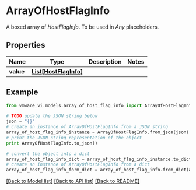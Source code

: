 # ArrayOfHostFlagInfo

A boxed array of *HostFlagInfo*. To be used in *Any* placeholders. 

## Properties
Name | Type | Description | Notes
------------ | ------------- | ------------- | -------------
**value** | [**List[HostFlagInfo]**](HostFlagInfo.md) |  | 

## Example

```python
from vmware_vi.models.array_of_host_flag_info import ArrayOfHostFlagInfo

# TODO update the JSON string below
json = "{}"
# create an instance of ArrayOfHostFlagInfo from a JSON string
array_of_host_flag_info_instance = ArrayOfHostFlagInfo.from_json(json)
# print the JSON string representation of the object
print ArrayOfHostFlagInfo.to_json()

# convert the object into a dict
array_of_host_flag_info_dict = array_of_host_flag_info_instance.to_dict()
# create an instance of ArrayOfHostFlagInfo from a dict
array_of_host_flag_info_form_dict = array_of_host_flag_info.from_dict(array_of_host_flag_info_dict)
```
[[Back to Model list]](../README.md#documentation-for-models) [[Back to API list]](../README.md#documentation-for-api-endpoints) [[Back to README]](../README.md)


